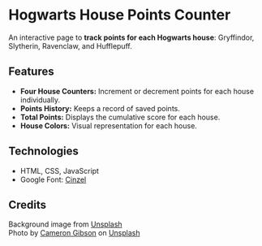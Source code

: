 # Hogwarts House Points Counter

An interactive page to **track points for each Hogwarts house**: Gryffindor, Slytherin, Ravenclaw, and Hufflepuff.

## Features

- **Four House Counters:** Increment or decrement points for each house individually.
- **Points History:** Keeps a record of saved points.
- **Total Points:** Displays the cumulative score for each house.
- **House Colors:** Visual representation for each house.

## Technologies
- HTML, CSS, JavaScript
- Google Font: <a href="https://fonts.google.com/specimen/Cinzel">Cinzel</a>

## Credits
Background image from <a href="https://unsplash.com/">Unsplash</a> <br>
Photo by <a href="https://unsplash.com/@cgcreates?utm_content=creditCopyText&utm_medium=referral&utm_source=unsplash">Cameron Gibson</a> on <a href="https://unsplash.com/photos/white-smoke-coming-from-brown-and-green-mountain-wtLn23YbuTE?utm_content=creditCopyText&utm_medium=referral&utm_source=unsplash">Unsplash</a>

